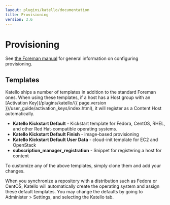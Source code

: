 ```yaml
---
layout: plugins/katello/documentation
title: Provisioning
version: 3.6
---
```


# Provisioning

See [the Foreman manual](http://theforeman.org/manuals/latest/index.html#4.4Provisioning) for general information on configuring provisioning.

## Templates

Katello ships a number of templates in addition to the standard Foreman ones. When using these templates, if a host has a Host group with an [Activation Key](/plugins/katello/{{ page.version }}/user_guide/activation_keys/index.html), it will register as a Content Host automatically.

  - **Katello Kickstart Default** - Kickstart template for Fedora, CentOS, RHEL, and other Red Hat-compatible operating systems.
  - **Katello Kickstart Default Finish** - image-based provisioning
  - **Katello Kickstart Default User Data** - cloud-init template for EC2 and OpenStack
  - **subscription_manager_registration** - Snippet for registering a host for content

To customize any of the above templates, simply clone them and add your changes.

When you synchronize a repository with a distribution such as Fedora or CentOS, Katello will automatically create the operating system and assign these default templates.  You may change the defaults by going to Administer > Settings, and selecting the Katello tab.
